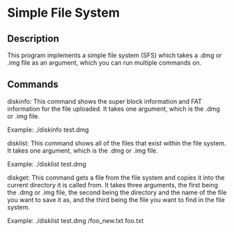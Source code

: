 # Simple File System

## Description
This program implements a simple file system (SFS) which takes a .dmg or .img file
as an argument, which you can run multiple commands on. 

## Commands
diskinfo: This command shows the super block information and FAT information for the file uploaded. It takes one argument, which is the .dmg or .img file.

Example: ./diskinfo test.dmg

disklist: This command shows all of the files that exist within the file system. It takes one argument, which is the .dmg or .img file.

Example: ./disklist test.dmg

diskget: This command gets a file from the file system and copies it into the current directory it is called from. It takes three arguments, the first being the .dmg or .img file, the second being the directory and the name of the file you want to save it as, and the third being the file you want to find in the file system.

Example: ./disklist test.dmg /foo_new.txt foo.txt
